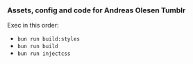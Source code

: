 ### Assets, config and code for Andreas Olesen Tumblr

Exec in this order:

- `bun run build:styles`
- `bun run build`
- `bun run injectcss`